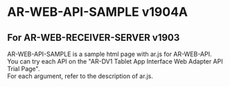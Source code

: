 # AR-WEB-API-SAMPLE v1904A
## For AR-WEB-RECEIVER-SERVER v1903

AR-WEB-API-SAMPLE is a sample html page with ar.js for AR-WEB-API.  
You can try each API on the "AR-DV1 Tablet App Interface Web Adapter API Trial Page".  
For each argument, refer to the description of ar.js.  
